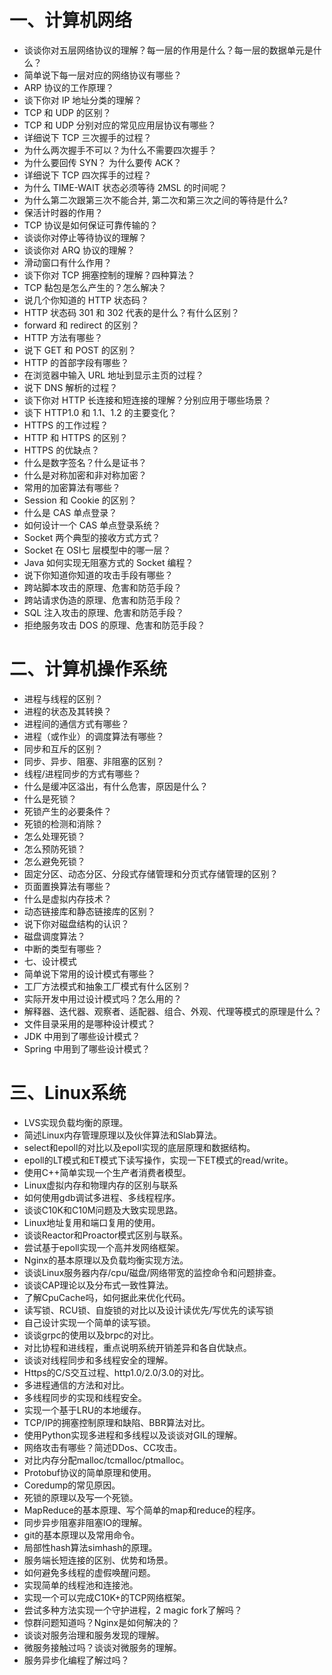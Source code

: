 
# 一、计算机网络

* 谈谈你对五层网络协议的理解？每一层的作用是什么？每一层的数据单元是什么？
* 简单说下每一层对应的网络协议有哪些？
* ARP 协议的工作原理？
* 谈下你对 IP 地址分类的理解？
* TCP 和 UDP 的区别？
* TCP 和 UDP 分别对应的常见应用层协议有哪些？
* 详细说下 TCP 三次握手的过程？
* 为什么两次握手不可以？为什么不需要四次握手？
* 为什么要回传 SYN？ 为什么要传 ACK？
* 详细说下 TCP 四次挥手的过程？
* 为什么 TIME-WAIT 状态必须等待 2MSL 的时间呢？
* 为什么第二次跟第三次不能合并, 第二次和第三次之间的等待是什么?
* 保活计时器的作用？
* TCP 协议是如何保证可靠传输的？
* 谈谈你对停止等待协议的理解？
* 谈谈你对 ARQ 协议的理解？
* 滑动窗口有什么作用？
* 谈下你对 TCP 拥塞控制的理解？四种算法？
* TCP 黏包是怎么产生的？怎么解决？
* 说几个你知道的 HTTP 状态码？
* HTTP 状态码 301 和 302 代表的是什么？有什么区别？
* forward 和 redirect 的区别？
* HTTP 方法有哪些？
* 说下 GET 和 POST 的区别？
* HTTP 的首部字段有哪些？
* 在浏览器中输入 URL 地址到显示主页的过程？
* 说下 DNS 解析的过程？
* 谈下你对 HTTP 长连接和短连接的理解？分别应用于哪些场景？
* 谈下 HTTP1.0 和 1.1、1.2 的主要变化？
* HTTPS 的工作过程？
* HTTP 和 HTTPS 的区别？
* HTTPS 的优缺点？
* 什么是数字签名？什么是证书？
* 什么是对称加密和非对称加密？
* 常用的加密算法有哪些？
* Session 和 Cookie 的区别？
* 什么是 CAS 单点登录？
* 如何设计一个 CAS 单点登录系统？
* Socket 两个典型的接收方式方式？
* Socket 在 OSI七 层模型中的哪一层？
* Java 如何实现无阻塞方式的 Socket 编程？
* 说下你知道你知道的攻击手段有哪些？
* 跨站脚本攻击的原理、危害和防范手段？
* 跨站请求伪造的原理、危害和防范手段？
* SQL 注入攻击的原理、危害和防范手段？
* 拒绝服务攻击 DOS 的原理、危害和防范手段？

# 二、计算机操作系统
* 进程与线程的区别？
* 进程的状态及其转换？
* 进程间的通信方式有哪些？
* 进程（或作业）的调度算法有哪些？
* 同步和互斥的区别？
* 同步、异步、阻塞、非阻塞的区别？
* 线程/进程同步的方式有哪些？
* 什么是缓冲区溢出，有什么危害，原因是什么？
* 什么是死锁？
* 死锁产生的必要条件？
* 死锁的检测和消除？
* 怎么处理死锁？
* 怎么预防死锁？
* 怎么避免死锁？
* 固定分区、动态分区、分段式存储管理和分页式存储管理的区别？
* 页面置换算法有哪些？
* 什么是虚拟内存技术？
* 动态链接库和静态链接库的区别？
* 说下你对磁盘结构的认识？
* 磁盘调度算法？
* 中断的类型有哪些？
* 七、设计模式
* 简单说下常用的设计模式有哪些？
* 工厂方法模式和抽象工厂模式有什么区别？
* 实际开发中用过设计模式吗？怎么用的？
* 解释器、迭代器、观察者、适配器、组合、外观、代理等模式的原理是什么？
* 文件目录采用的是哪种设计模式？
* JDK 中用到了哪些设计模式？
* Spring 中用到了哪些设计模式？

# 三、Linux系统
* LVS实现负载均衡的原理。
* 简述Linux内存管理原理以及伙伴算法和Slab算法。
* select和epoll的对比以及epoll实现的底层原理和数据结构。
* epoll的LT模式和ET模式下读写操作，实现一下ET模式的read/write。
* 使用C++简单实现一个生产者消费者模型。
* Linux虚拟内存和物理内存的区别与联系
* 如何使用gdb调试多进程、多线程程序。
* 谈谈C10K和C10M问题及大致实现思路。
* Linux地址复用和端口复用的使用。
* 谈谈Reactor和Proactor模式区别与联系。
* 尝试基于epoll实现一个高并发网络框架。
* Nginx的基本原理以及负载均衡实现方法。
* 谈谈Linux服务器内存/cpu/磁盘/网络带宽的监控命令和问题排查。
* 谈谈CAP理论以及分布式一致性算法。
* 了解CpuCache吗，如何据此来优化代码。
* 读写锁、RCU锁、自旋锁的对比以及设计读优先/写优先的读写锁
* 自己设计实现一个简单的读写锁。
* 谈谈grpc的使用以及brpc的对比。
* 对比协程和进线程，重点说明系统开销差异和各自优缺点。
* 谈谈对线程同步和多线程安全的理解。
* Https的C/S交互过程、http1.0/2.0/3.0的对比。
* 多进程通信的方法和对比。
* 多线程同步的实现和线程安全。
* 实现一个基于LRU的本地缓存。
* TCP/IP的拥塞控制原理和缺陷、BBR算法对比。
* 使用Python实现多进程和多线程以及谈谈对GIL的理解。
* 网络攻击有哪些？简述DDos、CC攻击。
* 对比内存分配malloc/tcmalloc/ptmalloc。
* Protobuf协议的简单原理和使用。
* Coredump的常见原因。
* 死锁的原理以及写一个死锁。
* MapReduce的基本原理、写个简单的map和reduce的程序。
* 同步异步阻塞非阻塞IO的理解。
* git的基本原理以及常用命令。
* 局部性hash算法simhash的原理。
* 服务端长短连接的区别、优势和场景。
* 如何避免多线程的虚假唤醒问题。
* 实现简单的线程池和连接池。
* 实现一个可以完成C10K+的TCP网络框架。
* 尝试多种方法实现一个守护进程，2 magic fork了解吗？
* 惊群问题知道吗？Nginx是如何解决的？
* 谈谈对服务治理和服务发现的理解。
* 微服务接触过吗？谈谈对微服务的理解。
* 服务异步化编程了解过吗？